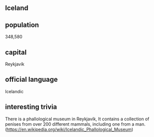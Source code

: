 ##  Iceland
##  population
348,580 


##  capital
Reykjavík
 
##  official language
Icelandic

##  interesting trivia

There is a phallological museum in Reykjavík, It contains a collection of penises from over 200 different mammals, including one from a man. (https://en.wikipedia.org/wiki/Icelandic_Phallological_Museum)



